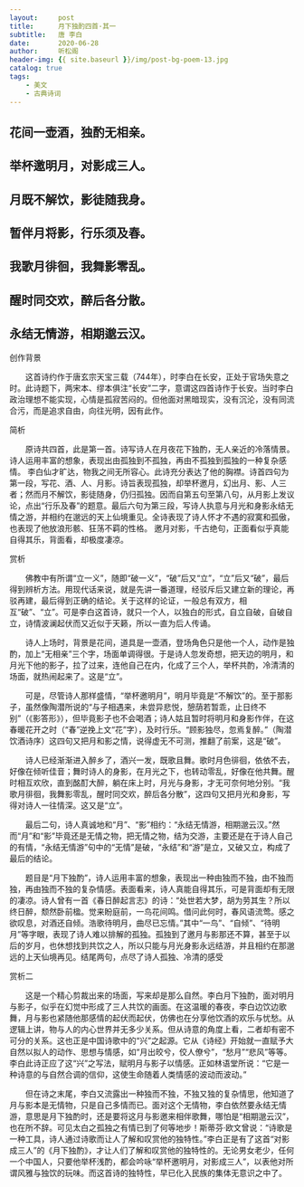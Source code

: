 ```yaml
---
layout:     post
title:      月下独酌四首·其一
subtitle:   唐 李白
date:       2020-06-28
author:     听松阁
header-img: {{ site.baseurl }}/img/post-bg-poem-13.jpg
catalog: true
tags:
    - 美文
    - 古典诗词
---
```



## 花间一壶酒，独酌无相亲。

## 举杯邀明月，对影成三人。

## 月既不解饮，影徒随我身。

## 暂伴月将影，行乐须及春。

## 我歌月徘徊，我舞影零乱。

## 醒时同交欢，醉后各分散。

## 永结无情游，相期邈云汉。





创作背景



　　这首诗约作于唐玄宗天宝三载（744年），时李白在长安，正处于官场失意之时。此诗题下，两宋本、缪本俱注“长安”二字，意谓这四首诗作于长安。当时李白政治理想不能实现，心情是孤寂苦闷的。但他面对黑暗现实，没有沉沦，没有同流合污，而是追求自由，向往光明，因有此作。



简析

　　原诗共四首，此是第一首。诗写诗人在月夜花下独酌，无人亲近的冷落情景。诗人运用丰富的想象，表现出由孤独到不孤独，再由不孤独到孤独的一种复杂感情。 李白仙才旷达，物我之间无所容心。此诗充分表达了他的胸襟。诗首四句为第一段，写花、酒、人、月影。诗旨表现孤独，却举杯邀月，幻出月、影、人三者；然而月不解饮，影徒随身，仍归孤独。因而自第五句至第八句，从月影上发议论，点出“行乐及春”的题意。最后六句为第三段，写诗人执意与月光和身影永结无情之游，并相约在邈远的天上仙境重见。全诗表现了诗人怀才不遇的寂寞和孤傲，也表现了他放浪形骸、狂荡不羁的性格。 邀月对影，千古绝句，正面看似乎真能自得其乐，背面看，却极度凄凉。





赏析



　　佛教中有所谓“立一义”，随即“破一义”，“破”后又“立”，“立”后又“破”，最后得到辨析方法。用现代话来说，就是先讲一番道理，经驳斥后又建立新的理论，再驳再建，最后得到正确的结论。关于这样的论证，一般总有双方，相互“破”、“立”。可是李白这首诗，就只一个人，以独白的形式，自立自破，自破自立，诗情波澜起伏而又近似于天籁，所以一直为后人传诵。



　　诗人上场时，背景是花间，道具是一壶酒，登场角色只是他一个人，动作是独酌，加上“无相亲”三个字，场面单调得很。于是诗人忽发奇想，把天边的明月，和月光下他的影子，拉了过来，连他自己在内，化成了三个人，举杯共酌，冷清清的场面，就热闹起来了。这是“立”。



　　可是，尽管诗人那样盛情，“举杯邀明月”，明月毕竟是“不解饮”的。至于那影子，虽然像陶潜所说的“与子相遇来，未尝异悲悦，憩荫若暂乖，止日终不别”（《影答形》），但毕竟影子也不会喝酒；诗人姑且暂时将明月和身影作伴，在这春暖花开之时（“春”逆挽上文“花”字），及时行乐。“顾影独尽，忽焉复醉。”（陶潜饮酒诗序）这四句又把月和影之情，说得虚无不可测，推翻了前案，这是“破”。



　　诗人已经渐渐进入醉乡了，酒兴一发，既歌且舞。歌时月色徘徊，依依不去，好像在倾听佳音；舞时诗人的身影，在月光之下，也转动零乱，好像在他共舞。醒时相互欢欣，直到酩酊大醉，躺在床上时，月光与身影，才无可奈何地分别。“我歌月徘徊，我舞影零乱，醒时同交欢，醉后各分散”，这四句又把月光和身影，写得对诗人一往情深。这又是“立”。



　　最后二句，诗人真诚地和“月”、“影”相约：“永结无情游，相期邈云汉。”然而“月”和“影”毕竟还是无情之物，把无情之物，结为交游，主要还是在于诗人自己的有情，“永结无情游”句中的“无情”是破，“永结”和“游”是立，又破又立，构成了最后的结论。



　　题目是“月下独酌”，诗人运用丰富的想象，表现出一种由独而不独，由不独而独，再由独而不独的复杂情感。表面看来，诗人真能自得其乐，可是背面却有无限的凄凉。诗人曾有一首《春日醉起言志》的诗：“处世若大梦，胡为劳其生？所以终日醉，颓然卧前楹。觉来盼庭前，一鸟花间鸣。借问此何时，春风语流莺。感之欲叹息，对酒还自倾。浩歌待明月，曲尽已忘情。”其中“一鸟”、“自倾”、“待明月”等字眼，表现了诗人难以排解的孤独。孤独到了邀月与影那还不算，甚至于以后的岁月，也休想找到共饮之人，所以只能与月光身影永远结游，并且相约在那邈远的上天仙境再见。结尾两句，点尽了诗人孤独、冷清的感受







赏析二



　　这是一个精心剪裁出来的场面，写来却是那么自然。李白月下独酌，面对明月与影子，似乎在幻觉中形成了三人共饮的画面。在这温暖的春夜，李白边饮边歌舞，月与影也紧随他那感情的起伏而起伏，仿佛也在分享他饮酒的欢乐与忧愁。从逻辑上讲，物与人的内心世界并无多少关系。但从诗意的角度上看，二者却有密不可分的关系。这也正是中国诗歌中的“兴”之起源。它从《诗经》开始就一直赋予大自然以拟人的动作、思想与情感，如“月出皎兮，佼人僚兮”，“愁月”“悲风”等等。李白此诗正应了这“兴”之写法，赋明月与影子以情感。正如林语堂所说：“它是一种诗意的与自然合调的信仰，这使生命随着人类情感的波动而波动。”



　　但在诗之末尾，李白又流露出一种独而不独，不独又独的复杂情思，他知道了月与影本是无情物，只是自己多情而已。面对这个无情物，李白依然要永结无情游，意思是月下独酌时，还是要将这月与影邀来相伴歌舞，哪怕是“相期邈云汉”，也在所不辞。可见太白之孤独之有情已到了何等地步！斯蒂芬·欧文曾说：“诗歌是一种工具，诗人通过诗歌而让人了解和叹赏他的独特性。”李白正是有了这首“对影成三人”的《月下独酌》，才让人们了解和叹赏他的独特性的。无论男女老少，任何一个中国人，只要他举杯浅酌，都会吟咏“举杯邀明月，对影成三人”，以表他对所谓风雅与独饮的玩味。而这首诗的独特性，早已化入民族的集体无意识之中了。
